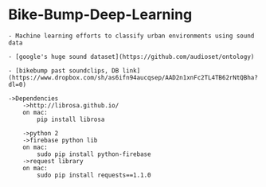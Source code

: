 # Bike-Bump-Deep-Learning
	- Machine learning efforts to classify urban environments using sound data

	- [google's huge sound dataset](https://github.com/audioset/ontology)

	- [bikebump past soundclips, DB link](https://www.dropbox.com/sh/as6ifn94aucqsep/AAD2n1xnFc2TL4TB62rNtQBha?dl=0)

	->Dependencies
		->http://librosa.github.io/
		on mac:
			pip install librosa

		->python 2
		->firebase python lib
		on mac:
			sudo pip install python-firebase
		->request library
		on mac:
			sudo pip install requests==1.1.0
